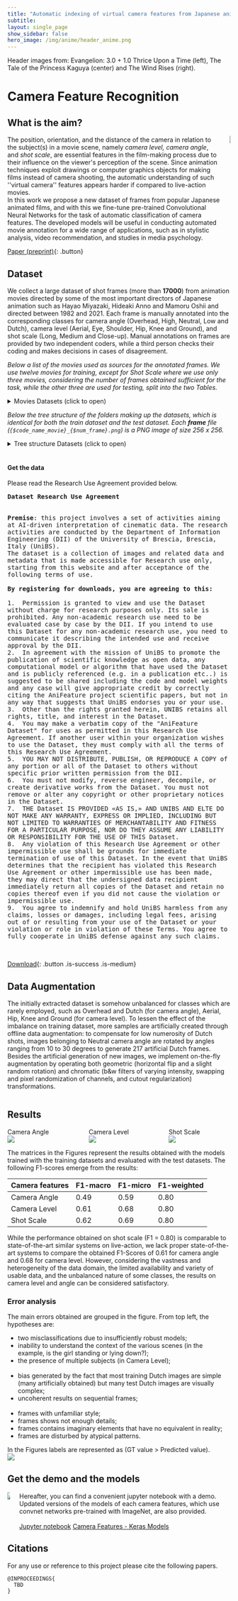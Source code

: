 ```yaml
---
title: "Automatic indexing of virtual camera features from Japanese anime"
subtitle: 
layout: single_page
show_sidebar: false
hero_image: /img/anime/header_anime.png
---
```

Header images from: Evangelion: 3.0 + 1.0 Thrice Upon a Time (left), The Tale of the Princess Kaguya (center) and The Wind Rises (right).

<!-- #region -->
# Camera Feature Recognition

## What is the aim?
<div class="columns is-mobile is-centered is-vcentered">
  <div class="column is-4">
    <span>
    The position, orientation, and the distance of the camera in relation to the subject(s) in a movie scene, namely <i>camera level, camera angle</i>, and <i>shot scale</i>, are essential features in the film-making process due to their influence on the viewer's perception of the scene.
    Since animation techniques exploit drawings or computer graphics objects for making films instead of camera shooting, the automatic understanding of such ''virtual camera'' features appears harder if compared to live-action movies. <br/>    
    In this work we propose a new dataset of frames from popular Japanese animated films, and with this we fine-tune pre-trained Convolutional Neural Networks for the task of automatic classification of camera features. The developed models will be useful in conducting automated movie annotation for a wide range of applications, such
    as in stylistic analysis, video recommendation, and studies in media psychology.
    </span>
  </div>
  <div class="column">
    <img src="/img/anime/anime-camera-features-list.png">
  </div>
</div>

[Paper (preprint)](#TBD){: .button}


<!-- #endregion -->

## Dataset <!-- #region -->
We collect a large dataset of shot frames (more than <b>17000</b>) from animation movies directed by some of the most important directors of Japanese animation such as Hayao Miyazaki, Hideaki Anno and Mamoru Oshii and directed between 1982 and 2021.
Each frame is manually annotated into the corresponding classes for camera angle (Overhead, High, Neutral, Low and Dutch), camera level (Aerial, Eye, Shoulder, Hip, Knee and Ground), and shot scale (Long, Medium and Close-up).
Manual annotations on frames are provided by two independent coders, while a third person checks their coding and makes decisions in cases of disagreement.

*Below a list of the movies used as sources for the annotated frames. We use twelve movies for training, except for Shot Scale where we use only three movies, considering the number of frames obtained sufficient for the task, while the other three are used for testing, split into the two Tables.*

<details>
 <summary> Movies Datasets (click to open)</summary>
    <table>
      <caption>Training movies</caption>
      <thead>
        <tr>
          <th rowspan="2">Director</th>
          <th rowspan="2">Movie title</th>
          <th rowspan="2">Year</th>
          <th rowspan="2">Duration (minutes)</th>
          <th colspan="3" style="text-align: center">Annotated Frames</th>
        </tr>
        <tr>
          <th>Camera Angle</th>
          <th>Camera Level</th>
          <th>Shot Scale</th>
        </tr>
      </thead>
      <tbody>
        <tr>
          <td rowspan="3">Hideaki Anno</td>
          <td>Evangelion: 1.11 You Are (Not) Alone</td>
          <td>2007</td>
          <td>98</td>
          <td>563</td>
          <td>193</td>
          <td>-</td>
        </tr>
        <tr>
          <td>Evangelion: 2.22 You Can (Not) Advance</td>
          <td>2009</td>
          <td>108</td>
          <td>601</td>
          <td>255</td>
          <td>-</td>
        </tr>
        <tr>
          <td>Evangelion: 3.333 You Can (Not) Redo</td>
          <td>2012</td>
          <td>96</td>
          <td>460</td>
          <td>219</td>
          <td>1181</td>
        </tr>
        <tr>
          <td rowspan="2">Mamoru Oshii</td>
          <td>Urusei Yatsura 2: Beautiful Dreamer</td>
          <td>1984</td>
          <td>101</td>
          <td>439</td>
          <td>159</td>
          <td>-</td>
        </tr>
        <tr>
          <td>Ghost in the Shell</td>
          <td>1995</td>
          <td>83</td>
          <td>346</td>
          <td>202</td>
          <td>620</td>
        </tr>
        <tr>
          <td rowspan="3">Hayao Miyazaki</td>
          <td>Porco Rosso</td>
          <td>1992</td>
          <td>102</td>
          <td>387</td>
          <td>226</td>
          <td>1133</td>
        </tr>
        <tr>
          <td>Spirited Away</td>
          <td>2001</td>
          <td>125</td>
          <td>357</td>
          <td>227</td>
          <td>-</td>
        </tr>
        <tr>
          <td>Howl's moving castle</td>
          <td>2004</td>
          <td>119</td>
          <td>865</td>
          <td>255</td>
          <td>-</td>
        </tr>
        <tr>
          <td>Isao Takahata</td>
          <td>The Tale of the Princess Kaguya</td>
          <td>2013</td>
          <td>137</td>
          <td>224</td>
          <td>119</td>
          <td>-</td>
        </tr>
        <tr>
          <td>Hiroyuki Imaishi</td>
          <td>Promare</td>
          <td>2019</td>
          <td>111</td>
          <td>487</td>
          <td>169</td>
          <td>-</td>
        </tr>
        <tr>
          <td>Makoto Shinkai</td>
          <td>Your Name.</td>
          <td>2016</td>
          <td>112</td>
          <td>430</td>
          <td>219</td>
          <td>-</td>
        </tr>
        <tr>
          <td>Satoshi Kon</td>
          <td>Paprika</td>
          <td>2006</td>
          <td>90</td>
          <td>335</td>
          <td>135</td>
          <td>-</td>
        </tr>
      </tbody>    
    </table>
    <table>
      <caption>Testing movies</caption>
      <thead>
        <tr>
          <th rowspan="2">Director</th>
          <th rowspan="2">Movie title</th>
          <th rowspan="2">Year</th>
          <th rowspan="2">Duration (minutes)</th>
          <th colspan="3" style="text-align: center">Annotated Frames</th>
        </tr>
        <tr>
          <th>Camera Angle</th>
          <th>Camera Level</th>
          <th>Shot Scale</th>
        </tr>
      </thead>
      <tbody>
        <tr>
          <td>Hideaki Anno</td>
          <td>Evangelion: 3.0+1.01 Thrice Upon A Time</td>
          <td>2021</td>
          <td>155</td>
          <td>1474</td>
          <td>644</td>
          <td>1289</td>
        </tr>
        <tr>
          <td>Hayao Miyazaki</td>
          <td>The Wind Rises</td>
          <td>2013</td>
          <td>126</td>
          <td>981</td>
          <td>385</td>
          <td>839</td>
        </tr>
        <tr>
          <td>Tomoharu Katsumata</td>
          <td>Arcadia of My Youth</td>
          <td>1982</td>
          <td>130</td>
          <td>493</td>
          <td>353</td>
          <td>546</td>
        </tr>
      </tbody>    
    </table>
    <table>
      <caption>Testing movies</caption>
      <thead>
        <tr>
          <th>Camera features</th>
          <th>Training</th>
          <th>Testing</th>
        </tr>
      </thead>
      <tbody>
        <tr>
          <td>Camera Angle</td>
          <td>5494</td>
          <td>2948</td>
        </tr>
        <tr>
          <td>Camera Level</td>
          <td>2388</td>
          <td>1382</td>
        </tr>
        <tr>
          <td>Shot Scale</td>
          <td>2934</td>
          <td>2674</td>
        </tr>
      </tbody>    
    </table>
</details>


*Below the tree structure of the folders making up the datasets, which is identical for both the train dataset and the test dataset. Each **frame** file (`{$code_name_movie}_{$num_frame}.png`) is a PNG image of size 256 x 256.*
<details>
    <summary> Tree structure Datasets (click to open)</summary>
    <ul id="Datasets">
        <li><span class="caret">train/test</span>
            <ul class="train1">
                <li>angle
                    <ul class="angletrain1">
                        <li>dutch
                            <ul class="dutchtrain1">
                                <li>dutch_frame_01</li>
                                <li>dutch_frame_02</li>
                                <li>...</li>
                        </ul></li>
                        <li>high<ul class="hightrain1">
                                <li>high_frame_01</li>
                                <li>...</li>
                        </ul></li>
                        <li>low</li>
                        <li>neutral</li>
                        <li>overhead</li>
                </ul></li>
                <li>level
                    <ul class="angletrain1">
                        <li>aerial</li>
                        <li>eye</li>
                        <li>ground</li>
                        <li>hip</li>
                        <li>knee</li>
                        <li>shoulder</li>
                </ul></li>
                <li>scale
                    <ul class="angletrain1">
                        <li>CS</li>
                        <li>LS</li>
                        <li>MS</li>
                </ul></li>
        </ul></li>
    </ul>
</details>
<br />
<!-- #endregion -->

<!-- #region -->
<section class="showcase">
    <div class="showcase-content">
    <h4 id="get-the-data">Get the data</h4>

Please read the Research Use Agreement provided below. 
        
<pre class="highlight" style="white-space: pre-wrap">
<b>Dataset Research Use Agreement</b>

<div style="text-align: left">
<b>Premise</b>: this project involves a set of activities aiming at AI-driven interpretation of cinematic data. The research activities are conducted by the Department of Information  Engineering (DII) of the University of Brescia, Brescia, Italy (UniBS).
The dataset is a collection of images and related data and metadata that is made accessible for Research use only, starting from this website and after acceptance of the following terms of use. 

<b>By registering for downloads, you are agreeing to this:</b>

1.	Permission is granted to view and use the Dataset without charge for research purposes only. Its sale is prohibited. Any non-academic research use need to be evaluated case by case by the DII. If you intend to use this Dataset for any non-academic research use, you need to communicate it describing the intended use and receive approval by the DII.
2.	In agreement with the mission of UniBS to promote the publication of scientific knowledge as open data, any computational model or algorithm that have used the Dataset and is publicly referenced (e.g. in a publication etc..) is suggested to be shared including the code and model weights and any case will give appropriate credit by correctly citing the AniFeature project scientific papers, but not in any way that suggests that UniBS endorses you or your use.
3.	Other than the rights granted herein, UNIBS retains all rights, title, and interest in the Dataset.
4.	You may make a verbatim copy of the "AniFeature Dataset" for uses as permitted in this Research Use Agreement. If another user within your organization wishes to use the Dataset, they must comply with all the terms of this Research Use Agreement.
5.	YOU MAY NOT DISTRIBUTE, PUBLISH, OR REPRODUCE A COPY of any portion or all of the Dataset to others without specific prior written permission from the DII.
6.	You must not modify, reverse engineer, decompile, or create derivative works from the Dataset. You must not remove or alter any copyright or other proprietary notices in the Dataset.
7.	THE Dataset IS PROVIDED «AS IS,» AND UNIBS AND ELTE DO NOT MAKE ANY WARRANTY, EXPRESS OR IMPLIED, INCLUDING BUT NOT LIMITED TO WARRANTIES OF MERCHANTABILITY AND FITNESS FOR A PARTICULAR PURPOSE, NOR DO THEY ASSUME ANY LIABILITY OR RESPONSIBILITY FOR THE USE OF THIS Dataset.
8.	Any violation of this Research Use Agreement or other impermissible use shall be grounds for immediate termination of use of this Dataset. In the event that UniBS determines that the recipient has violated this Research Use Agreement or other impermissible use has been made, they may direct that the undersigned data recipient immediately return all copies of the Dataset and retain no copies thereof even if you did not cause the violation or impermissible use.
9.	You agree to indemnify and hold UniBS harmless from any claims, losses or damages, including legal fees, arising out of or resulting from your use of the Dataset or your violation or role in violation of these Terms. You agree to fully cooperate in UniBS defense against any such claims.
</div>

</pre>
</div>
</section>

[Download](#TBD){: .button .is-success .is-medium}

## Data Augmentation

The initially extracted dataset is somehow unbalanced for classes which are rarely employed, such as Overhead and Dutch (for camera angle), Aerial, Hip, Knee and Ground (for camera level).
To lessen the effect of the imbalance on training dataset, more samples are artificially created through offline data augmentation: to compensate for low numerosity of Dutch shots, images belonging to Neutral camera angle are rotated by angles ranging from 10 to 30 degrees to generate 217 artificial Dutch frames.
Besides the artificial generation of new images, we implement on-the-fly augmentation by operating both geometric (horizontal flip and a slight random rotation) and chromatic (b&w filters of varying intensity, swapping and pixel randomization of channels, and cutout regularization) transformations.
        
<div class="columns is-mobile is-centered is-vcentered">
    <div class="column">
       <!-- <img src="/img/anime/data-aug-list.png">-->
    </div>
</div>

## Results

<div class="columns is-mobile is-centered is-vcentered">
  <div class="column is-3">
      Camera Angle<br/>
      <img src="/img/anime/confusionmatrix_angle_test.png">
  </div>
  <div class="column is-3">
      Camera Level<br/>
      <img src="/img/anime/confusionmatrix_level_test.png">
  </div>
  <div class="column is-3">
      Shot Scale<br/>
      <img src="/img/anime/confusionmatrix_scale_test.png">
  </div>
</div>

The matrices in the Figures represent the results obtained with the models trained with the training datasets and evaluated with the test datasets. The following F1-scores emerge from the results:
<table>
      <thead>
        <tr>
          <th>Camera features</th>
          <th>F1-macro</th>
          <th>F1-micro</th>
          <th>F1-weighted</th>
        </tr>
      </thead>
      <tbody>
        <tr>
          <td>Camera Angle</td>
          <td>0.49</td>
          <td>0.59</td>
          <td>0.80</td>
        </tr>
        <tr>
          <td>Camera Level</td>
          <td>0.61</td>
          <td>0.68</td>
          <td>0.80</td>
        </tr>
        <tr>
          <td>Shot Scale</td>
          <td>0.62</td>
          <td>0.69</td>
          <td>0.80</td>
        </tr>
      </tbody>    
    </table>
While the performance obtained on shot scale (F1 = 0.80) is comparable to state-of-the-art similar systems on live-action, we lack proper state-of-the-art systems to compare the obtained F1-Scores of 0.61 for camera angle and 0.68 for camera level.
However, considering the vastness and heterogeneity of the data domain, the limited availability and variety of usable data, and the unbalanced nature of some classes, the results on camera level and angle can be considered satisfactory.

### Error analysis
The main errors obtained are grouped in the figure. From top left, the hypotheses are:
<ul>
    <li>two misclassifications due to insufficiently robust models;</li>
    <li>inability to understand the context of the various scenes (in the example, is the girl standing or lying down?);</li>
    <li>the presence of multiple subjects (in Camera Level);</li><br/>
    <li>bias generated by the fact that most training Dutch images are simple (many artificially obtained) but many test Dutch images are visually complex;</li>
    <li>uncoherent results on sequential frames;</li><br/>
    <li>frames with unfamiliar style;</li>
    <li>frames shows not enough details;</li>
    <li>frames contains imaginary elements that have no equivalent in reality;</li>
    <li>frames are disturbed by atypical patterns.</li>
</ul>
In the Figures labels are represented as (GT value > Predicted value).

<div class="columns is-mobile is-centered is-vcentered">
  <div class="column is-6">
    <img src="/img/anime/error-test.png">
  </div>
</div>
<!-- #endregion -->

## Get the demo and the models

<div class="columns is-mobile is-centered is-vcentered">
  <div class="column is-5">
      <img src="/img/anime/arc_net.png">
  </div>
  <div class="column">
    <span>
        Hereafter, you can find a convenient jupyter notebook with a demo. Updated versions of the models of each camera features, which use convnet networks pre-trained with ImageNet, are also provided.<br /><br />
        <a href="https://osf.io/zv3bg/?view_only=2db568081d814861897b03543822ca63" class="button is-primary is-outlined is-medium">Jupyter notebook</a>
        <a href="https://osf.io/c7ht6/?view_only=9a31d67ce48e4a76a42021d1babcafbf" class="button is-info is-outlined is-medium">Camera Features - Keras Models</a>
    </span>
  </div>
</div>


## Citations

For any use or reference to this project please cite the following papers.

```
@INPROCEEDINGS{
  TBD
}
  
```
